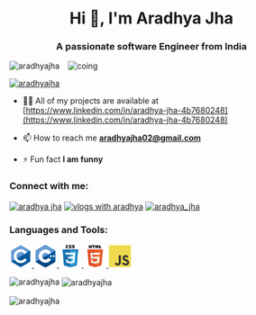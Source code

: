 <h1 align="center">Hi 👋, I'm Aradhya Jha</h1>
<h3 align="center">A passionate software Engineer from India</h3>
<img align="right" alt="coing" width="400" src="https://repository-images.githubusercontent.com/462900780/0a10af70-6cbf-46df-9071-0ff586a3b1d6">


<p align="left"> <img src="https://komarev.com/ghpvc/?username=aradhyajha&label=Profile%20views&color=0e75b6&style=flat" alt="aradhyajha" /> </p>

<p align="left"> <a href="https://github.com/ryo-ma/github-profile-trophy"><img src="https://github-profile-trophy.vercel.app/?username=aradhyajha" alt="aradhyajha" /></a> </p>

- 👨‍💻 All of my projects are available at [https://www.linkedin.com/in/aradhya-jha-4b7680248](https://www.linkedin.com/in/aradhya-jha-4b7680248)

- 📫 How to reach me **aradhyajha02@gmail.com**

- ⚡ Fun fact **I am funny**

<h3 align="left">Connect with me:</h3>
<p align="left">
<a href="https://linkedin.com/in/aradhya jha" target="blank"><img align="center" src="https://raw.githubusercontent.com/rahuldkjain/github-profile-readme-generator/master/src/images/icons/Social/linked-in-alt.svg" alt="aradhya jha" height="30" width="40" /></a>
<a href="https://youtube.com/@vlogswitharadhya?si=aJlrA_wLkcWEF-9h"><img align="center" src="https://raw.githubusercontent.com/rahuldkjain/github-profile-readme-generator/master/src/images/icons/Social/youtube.svg" alt="vlogs with aradhya" height="30" width="40" /></a>
<a href="https://leetcode.com/u/Aaru_07/" target="blank"><img align="center" src="https://raw.githubusercontent.com/rahuldkjain/github-profile-readme-generator/master/src/images/icons/Social/leet-code.svg" alt="aradhya_jha" height="30" width="40" /></a>
</p>

<h3 align="left">Languages and Tools:</h3>
<p align="left"> <a href="https://www.cprogramming.com/" target="_blank" rel="noreferrer"> <img src="https://raw.githubusercontent.com/devicons/devicon/master/icons/c/c-original.svg" alt="c" width="40" height="40"/> </a> <a href="https://www.w3schools.com/cpp/" target="_blank" rel="noreferrer"> <img src="https://raw.githubusercontent.com/devicons/devicon/master/icons/cplusplus/cplusplus-original.svg" alt="cplusplus" width="40" height="40"/> </a> <a href="https://www.w3schools.com/css/" target="_blank" rel="noreferrer"> <img src="https://raw.githubusercontent.com/devicons/devicon/master/icons/css3/css3-original-wordmark.svg" alt="css3" width="40" height="40"/> </a> <a href="https://www.w3.org/html/" target="_blank" rel="noreferrer"> <img src="https://raw.githubusercontent.com/devicons/devicon/master/icons/html5/html5-original-wordmark.svg" alt="html5" width="40" height="40"/> </a> <a href="https://developer.mozilla.org/en-US/docs/Web/JavaScript" target="_blank" rel="noreferrer"> <img src="https://raw.githubusercontent.com/devicons/devicon/master/icons/javascript/javascript-original.svg" alt="javascript" width="40" height="40"/> </a> </p>

<p><img align="left" src="https://github-readme-stats.vercel.app/api/top-langs?username=aradhyajha&show_icons=true&locale=en&layout=compact" alt="aradhyajha" /></p>

<p>&nbsp;<img align="center" src="https://github-readme-stats.vercel.app/api?username=aradhyajha&show_icons=true&locale=en" alt="aradhyajha" /></p>

<p><img align="center" src="https://github-readme-streak-stats.herokuapp.com/?user=aradhyajha&" alt="aradhyajha" /></p>


<!--
**Aradhyajha/Aradhyajha** is a ✨ _special_ ✨ repository because its `README.md` (this file) appears on your GitHub profile.

Here are some ideas to get you started:

- 🔭 I’m currently working on ...
- 🌱 I’m currently learning ...
- 👯 I’m looking to collaborate on ...
- 🤔 I’m looking for help with ...
- 💬 Ask me about ...
- 📫 How to reach me: ...
- 😄 Pronouns: ...
- ⚡ Fun fact: ...
-->
